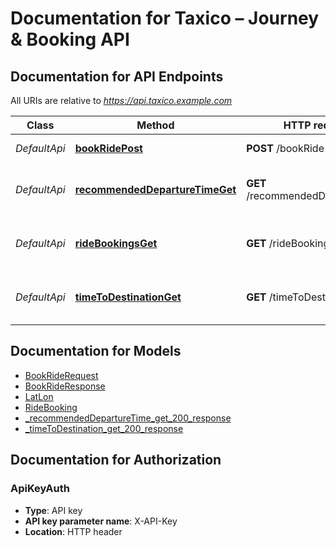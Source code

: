 # Documentation for Taxico – Journey &amp; Booking API

<a name="documentation-for-api-endpoints"></a>
## Documentation for API Endpoints

All URIs are relative to *https://api.taxico.example.com*

| Class | Method | HTTP request | Description |
|------------ | ------------- | ------------- | -------------|
| *DefaultApi* | [**bookRidePost**](Apis/DefaultApi.md#bookridepost) | **POST** /bookRide | Initiate a ride booking |
*DefaultApi* | [**recommendedDepartureTimeGet**](Apis/DefaultApi.md#recommendeddeparturetimeget) | **GET** /recommendedDepartureTime | Recommended pickup time to arrive by target time |
*DefaultApi* | [**rideBookingsGet**](Apis/DefaultApi.md#ridebookingsget) | **GET** /rideBookings | Find existing ride bookings to a drop-off terminal |
*DefaultApi* | [**timeToDestinationGet**](Apis/DefaultApi.md#timetodestinationget) | **GET** /timeToDestination | Travel time to destination for a given departure |


<a name="documentation-for-models"></a>
## Documentation for Models

 - [BookRideRequest](Models/BookRideRequest.md)
 - [BookRideResponse](Models/BookRideResponse.md)
 - [LatLon](Models/LatLon.md)
 - [RideBooking](Models/RideBooking.md)
 - [_recommendedDepartureTime_get_200_response](taxico/Models/_recommendedDepartureTime_get_200_response.md)
 - [_timeToDestination_get_200_response](taxico/Models/_timeToDestination_get_200_response.md)


<a name="documentation-for-authorization"></a>
## Documentation for Authorization

<a name="ApiKeyAuth"></a>
### ApiKeyAuth

- **Type**: API key
- **API key parameter name**: X-API-Key
- **Location**: HTTP header

